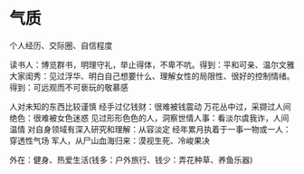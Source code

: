 <!-- 2018/2/22 -->

# 气质

个人经历、交际圈、自信程度

读书人：博览群书，明理守礼，举止得体，不卑不吭。得到：平和可亲、温尔文雅
大家闺秀：见过浮华、明白自己想要什么、理解女性的局限性、很好的控制情绪。得到：可远观而不可亵玩的敬慕感

人对未知的东西比较谨慎
经手过亿钱财：很难被钱震动
万花丛中过，采撷过人间绝色：很难被女色迷惑
见过形形色色的人，洞察世情人事：看淡尔虞我诈，人间温情
对自身领域有深入研究和理解：从容淡定
经年累月执着于一事一物或一人：穿透性气场
军人，从尸山血海归来：漠视生死、冷峻果决

外在：健身、热爱生活(钱多：户外旅行、钱少：弄花种草、养鱼乐器)
